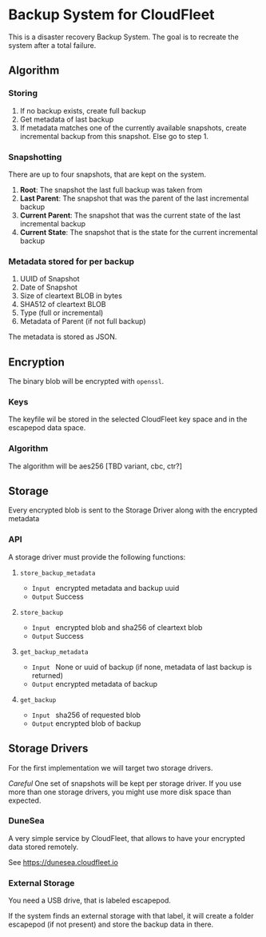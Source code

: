 Backup System for CloudFleet
============================

This is a disaster recovery Backup System. The goal is to recreate the system after a total failure.

Algorithm
---------

### Storing

1. If no backup exists, create full backup
2. Get metadata of last backup
3. If metadata matches one of the currently available snapshots,
   create incremental backup from this snapshot. Else go to step 1.

### Snapshotting

There are up to four snapshots, that are kept on the system.

1. __Root__: The snapshot the last full backup was taken from
2. __Last Parent__: The snapshot that was the parent of the last incremental backup
3. __Current Parent__: The snapshot that was the current state of the last incremental backup
4. __Current State__: The snapshot that is the state for the current incremental backup

### Metadata stored for per backup

1. UUID of Snapshot
3. Date of Snapshot
2. Size of cleartext BLOB in bytes
4. SHA512 of cleartext BLOB
5. Type (full or incremental)
6. Metadata of Parent (if not full backup)

The metadata is stored as JSON.


Encryption
----------

The binary blob will be encrypted with `openssl`.

### Keys

The keyfile wil be stored in the selected CloudFleet key space and in the escapepod data space.


### Algorithm

The algorithm will be aes256 [TBD variant, cbc, ctr?]

Storage
-------

Every encrypted blob is sent to the Storage Driver along with the encrypted metadata

### API

A storage driver must provide the following functions:

1. `store_backup_metadata`
   - `Ìnput ` encrypted metadata and backup uuid
   - `Output` Success

2. `store_backup`
   - `Ìnput ` encrypted blob and sha256 of cleartext blob
   - `Output` Success

3. `get_backup_metadata`
   - `Input ` None or uuid of backup (if none, metadata of last backup is returned)
   - `Output` encrypted metadata of backup

4. `get_backup`
   - `Input ` sha256 of requested blob
   - `Output` encrypted blob of backup



Storage Drivers
---------------

For the first implementation we will target two storage drivers.

_Careful_ One set of snapshots will be kept per storage driver. If you use more than one storage
drivers, you might use more disk space than expected.

### DuneSea

A very simple service by CloudFleet, that allows to have your encrypted data stored remotely.

See https://dunesea.cloudfleet.io

### External Storage

You need a USB drive, that is labeled escapepod.

If the system finds an external storage with that label, it will create a folder
escapepod (if not present) and store the backup data in there.
